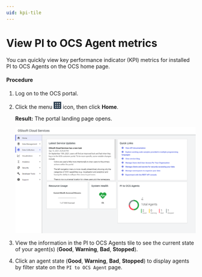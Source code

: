 ```yaml
---
uid: kpi-tile
---
```


# View PI to OCS Agent metrics

You can quickly view key performance indicator (KPI) metrics for installed PI to OCS Agents on the OCS home page.

#### Procedure

1. Log on to the OCS portal.
 
1. Click the menu ![ ](../../images/waffle-button.png) icon, then click **Home**. 

   **Result:** The portal landing page opens.

   ![](../../images/kpi-tile.png)

1.  View the information in the PI to OCS Agents tile to see the current state of your agent(s) (**Good**, **Warning**, **Bad**, **Stopped**).

1. Click an agent state (**Good**, **Warning**, **Bad**, **Stopped**) to display agents by filter state on the `PI to OCS Agent` page.
  